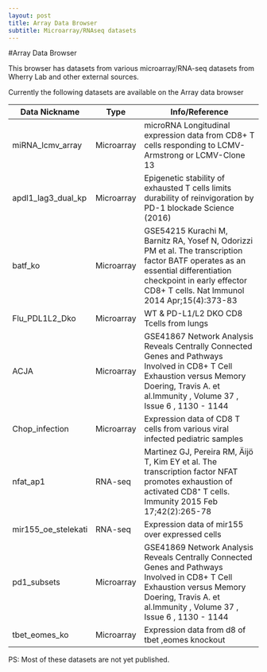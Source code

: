 ```yaml
---
layout: post
title: Array Data Browser
subtitle: Microarray/RNAseq datasets
---
```


#Array Data Browser

This browser has datasets from various microarray/RNA-seq datasets from Wherry Lab and other external sources.


Currently the following datasets are available on the Array data browser

Data Nickname | Type | Info/Reference
--- | --- | ---
miRNA_lcmv_array | Microarray | microRNA Longitudinal expression data from CD8+ T cells responding to LCMV-Armstrong or LCMV-Clone 13
apdl1_lag3_dual_kp | Microarray | Epigenetic stability of exhausted T cells limits durability of reinvigoration by PD-1 blockade Science (2016)
batf_ko | Microarray | GSE54215 Kurachi M, Barnitz RA, Yosef N, Odorizzi PM et al. The transcription factor BATF operates as an essential differentiation checkpoint in early effector CD8+ T cells. Nat Immunol 2014 Apr;15(4):373-83
Flu_PDL1L2_Dko | Microarray | WT & PD-L1/L2 DKO CD8 Tcells from lungs
ACJA | Microarray | GSE41867 Network Analysis Reveals Centrally Connected Genes and Pathways Involved in CD8+ T Cell Exhaustion versus Memory Doering, Travis A. et al.Immunity , Volume 37 , Issue 6 , 1130 - 1144
Chop_infection | Microarray | Expression data of CD8 T cells from various viral infected pediatric samples
nfat_ap1 | RNA-seq | Martinez GJ, Pereira RM, Äijö T, Kim EY et al. The transcription factor NFAT promotes exhaustion of activated CD8⁺ T cells. Immunity 2015 Feb 17;42(2):265-78
mir155_oe_stelekati | RNA-seq | Expression data of mir155 over expressed cells
pd1_subsets | Microarray | GSE41869 Network Analysis Reveals Centrally Connected Genes and Pathways Involved in CD8+ T Cell Exhaustion versus Memory Doering, Travis A. et al.Immunity , Volume 37 , Issue 6 , 1130 - 1144
tbet_eomes_ko | Microarray | Expression data from d8 of tbet ,eomes knockout 



PS: Most of these datasets are not yet published.
